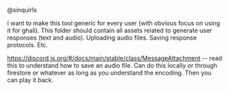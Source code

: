 @sinquirls

I want to make this tool generic for every user (with obvious focus on using it for ghali).
This folder should contain all assets related to generate user responses (text and audio). Uploading audio files. Saving response protocols. Etc.

https://discord.js.org/#/docs/main/stable/class/MessageAttachment -- read this to understand how to save an audio file. Can do this locally or through firestore or whatever as long as you understand the encoding. Then you can play it back.

